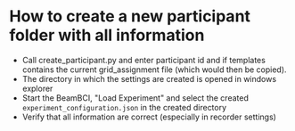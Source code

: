 # How to create a new participant folder with all information
- Call create_participant.py and enter participant id and if templates contains the current grid_assignment file (which would then be copied).
- The directory in which the settings are created is opened in windows explorer
- Start the BeamBCI, "Load Experiment" and select the created `experiment_configuration.json` in the created directory
- Verify that all information are correct (especially in recorder settings)
